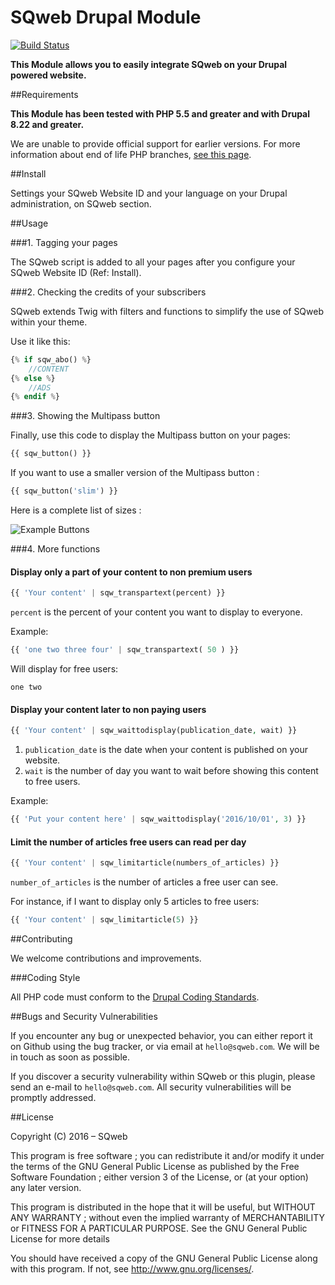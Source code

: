 SQweb Drupal Module
===

[![Build Status](https://travis-ci.org/SQweb-team/SQweb-Drupal-Module.svg?branch=8.x-2.x)](https://travis-ci.org/SQweb-team/SQweb-Drupal-Module)

**This Module allows you to easily integrate SQweb on your Drupal powered website.**

##Requirements

**This Module has been tested with PHP 5.5 and greater and with Drupal 8.22 and greater.**

We are unable to provide official support for earlier versions. For more information about end of life PHP branches, [see this page](http://php.net/supported-versions.php).

##Install

Settings your SQweb Website ID and your language on your Drupal administration, on SQweb section.

##Usage

###1. Tagging your pages

The SQweb script is added to all your pages after you configure your SQweb Website ID (Ref: Install).

###2. Checking the credits of your subscribers

SQweb extends Twig with filters and functions to simplify the use of SQweb within your theme.

Use it like this:

```php
{% if sqw_abo() %}
	//CONTENT
{% else %}
	//ADS
{% endif %}
```

###3. Showing the Multipass button

Finally, use this code to display the Multipass button on your pages:

```php
{{ sqw_button() }}
```

If you want to use a smaller version of the Multipass button :

```php
{{ sqw_button('slim') }}
```

Here is a complete list of sizes :

![Example Buttons](https://cdn.multipass.net/github/buttons@2x.png "Example Buttons")

###4. More functions


#### Display only a part of your content to non premium users

```php
{{ 'Your content' | sqw_transpartext(percent) }}
```
`percent` is the percent of your content you want to display to everyone.

Example:

```php
{{ 'one two three four' | sqw_transpartext( 50 ) }}
```

Will display for free users:

```
one two
```

#### Display your content later to non paying users

```php
{{ 'Your content' | sqw_waittodisplay(publication_date, wait) }}
```

1. `publication_date` is the date when your content is published on your website.
2. `wait` is the number of day you want to wait before showing this content to free users.

Example:

```php
{{ 'Put your content here' | sqw_waittodisplay('2016/10/01', 3) }}
```

#### Limit the number of articles free users can read per day

```php
{{ 'Your content' | sqw_limitarticle(numbers_of_articles) }}
```

`number_of_articles` is the number of articles a free user can see.

For instance, if I want to display only 5 articles to free users:

```php
{{ 'Your content' | sqw_limitarticle(5) }}
```

##Contributing

We welcome contributions and improvements.

###Coding Style

All PHP code must conform to the [Drupal Coding Standards](https://www.drupal.org/docs/develop/standards/coding-standards).

##Bugs and Security Vulnerabilities

If you encounter any bug or unexpected behavior, you can either report it on Github using the bug tracker, or via email at `hello@sqweb.com`. We will be in touch as soon as possible.

If you discover a security vulnerability within SQweb or this plugin, please send an e-mail to `hello@sqweb.com`. All security vulnerabilities will be promptly addressed.

##License

Copyright (C) 2016 – SQweb

This program is free software ; you can redistribute it and/or modify it under the terms of the GNU General Public License as published by the Free Software Foundation ; either version 3 of the License, or (at your option) any later version.

This program is distributed in the hope that it will be useful, but WITHOUT ANY WARRANTY ; without even the implied warranty of MERCHANTABILITY or FITNESS FOR A PARTICULAR PURPOSE. See the GNU General Public License for more details

You should have received a copy of the GNU General Public License along with this program. If not, see <http://www.gnu.org/licenses/>.
